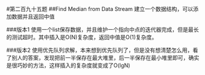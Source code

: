 #第二百九十五题
##Find Median from Data Stream
建立一个数据结构，可以添加数据并且返回中值

###版本1
使用一个list保存数据，并且维护一个指向中点的迭代器完成，但是最长的测试超时。其中插入是O(N)复杂度，返回中值是O(1)复杂度。

###版本2
使用优先队列求解，本来想到优先队列了，但是没有想清楚怎么用，看了别人的答案，发现把前一半保存在最大堆里，后一半保存在最小堆里即可，确实是很巧妙的方法，这样插入的复杂度就变成了O(lgN)